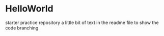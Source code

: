 # HelloWorld
starter practice repository
a little bit of text in the readme file to show the code branching
